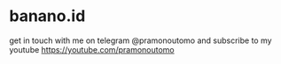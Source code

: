 # banano.id
 get in touch with me on telegram @pramonoutomo and subscribe to my youtube https://youtube.com/pramonoutomo
